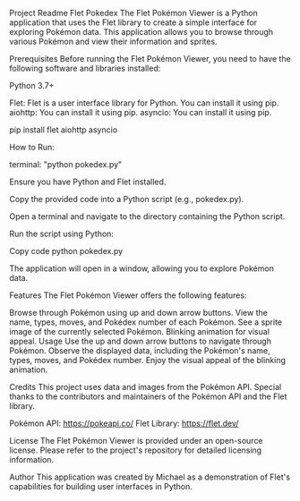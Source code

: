 Project Readme
Flet Pokedex
The Flet Pokémon Viewer is a Python application that uses the Flet library to create a simple interface for exploring Pokémon data. This application allows you to browse through various Pokémon and view their information and sprites.

Prerequisites
Before running the Flet Pokémon Viewer, you need to have the following software and libraries installed:

Python 3.7+

Flet: Flet is a user interface library for Python. You can install it using pip.
aiohttp: You can install it using pip.
asyncio: You can install it using pip.

pip install flet aiohttp asyncio


How to Run: 


terminal: "python pokedex.py"

Ensure you have Python and Flet installed.

Copy the provided code into a Python script (e.g., pokedex.py).

Open a terminal and navigate to the directory containing the Python script.

Run the script using Python:

Copy code
python pokedex.py

The application will open in a window, allowing you to explore Pokémon data.

Features
The Flet Pokémon Viewer offers the following features:

Browse through Pokémon using up and down arrow buttons.
View the name, types, moves, and Pokédex number of each Pokémon.
See a sprite image of the currently selected Pokémon.
Blinking animation for visual appeal.
Usage
Use the up and down arrow buttons to navigate through Pokémon.
Observe the displayed data, including the Pokémon's name, types, moves, and Pokédex number.
Enjoy the visual appeal of the blinking animation.

Credits
This project uses data and images from the Pokémon API. Special thanks to the contributors and maintainers of the Pokémon API and the Flet library.

Pokémon API: https://pokeapi.co/
Flet Library: https://flet.dev/ 

License
The Flet Pokémon Viewer is provided under an open-source license. Please refer to the project's repository for detailed licensing information.

Author
This application was created by Michael as a demonstration of Flet's capabilities for building user interfaces in Python.
